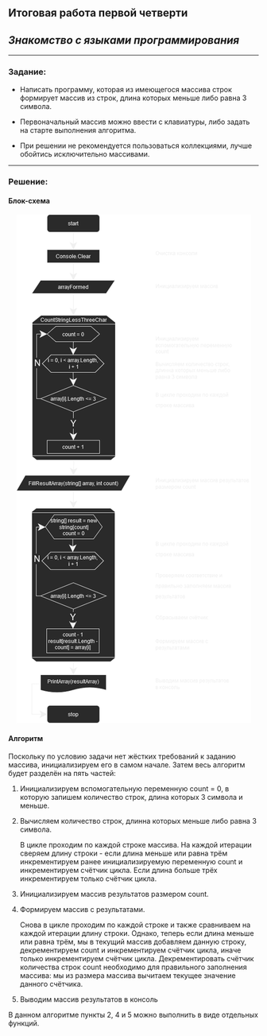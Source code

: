 ## **Итоговая работа первой четверти** 
## ***Знакомство с языками программирования***
---
### **Задание:**

- Написать программу, которая из имеющегося массива строк формирует массив из строк, длина которых меньше либо равна 3 символа. 

- Первоначальный массив можно ввести с клавиатуры, либо задать на старте выполнения алгоритма. 

- При решении не рекомендуется пользоваться коллекциями, лучше обойтись
исключительно массивами.
---
### **Решение:**

#### **Блок-схема**

<p align="center"><img src ="DiagFW.drawio.png" /></p>

#### **Алгоритм**

Поскольку по условию задачи нет жёстких требований к заданию массива, инициализируем его в самом начале. Затем весь алгоритм будет разделён на пять частей:

1. Инициализируем вспомогательную переменную count = 0, в которую запишем количество строк, длина которых 3 символа и меньше.

2. Вычисляем количество строк, длинна которых меньше либо равна 3 символа.

   В цикле проходим по каждой строке массива. На каждой итерации сверяем длину строки - если длина меньше или равна трём инкрементируем ранее инициализируемую переменную count и инкрементируем счётчик цикла. Если длина больше трёх инкрементируем только счётчик цикла.

3. Инициализируем массив результатов размером count.

4. Формируем массив с результатами.

   Снова в цикле проходим по каждой строке и также сравниваем на каждой итерации длину строки. Однако, теперь если длина меньше или равна трём, мы в текущий массив добавляем данную строку, декрементируем count и инкрементируем счётчик цикла, иначе только инкрементируем счётчик цикла. Декрементировать счётчик количества строк count необходимо для правильного заполнения массива: мы из размера массива вычитаем текущее значение данного счётчика.

5. Выводим массив результатов в консоль
 
В данном алгоритме пункты 2, 4 и 5 можно выполнить в виде отдельных функций.